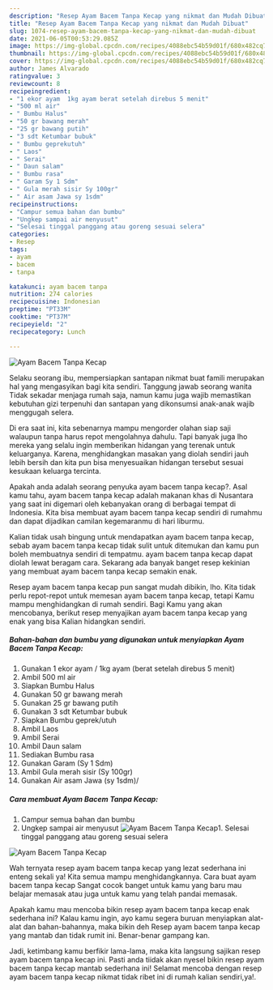 ```yaml
---
description: "Resep Ayam Bacem Tanpa Kecap yang nikmat dan Mudah Dibuat"
title: "Resep Ayam Bacem Tanpa Kecap yang nikmat dan Mudah Dibuat"
slug: 1074-resep-ayam-bacem-tanpa-kecap-yang-nikmat-dan-mudah-dibuat
date: 2021-06-05T00:53:29.085Z
image: https://img-global.cpcdn.com/recipes/4088ebc54b59d01f/680x482cq70/ayam-bacem-tanpa-kecap-foto-resep-utama.jpg
thumbnail: https://img-global.cpcdn.com/recipes/4088ebc54b59d01f/680x482cq70/ayam-bacem-tanpa-kecap-foto-resep-utama.jpg
cover: https://img-global.cpcdn.com/recipes/4088ebc54b59d01f/680x482cq70/ayam-bacem-tanpa-kecap-foto-resep-utama.jpg
author: James Alvarado
ratingvalue: 3
reviewcount: 8
recipeingredient:
- "1 ekor ayam  1kg ayam berat setelah direbus 5 menit"
- "500 ml air"
- " Bumbu Halus"
- "50 gr bawang merah"
- "25 gr bawang putih"
- "3 sdt Ketumbar bubuk"
- " Bumbu geprekutuh"
- " Laos"
- " Serai"
- " Daun salam"
- " Bumbu rasa"
- " Garam Sy 1 Sdm"
- " Gula merah sisir Sy 100gr"
- " Air asam Jawa sy 1sdm"
recipeinstructions:
- "Campur semua bahan dan bumbu"
- "Ungkep sampai air menyusut"
- "Selesai tinggal panggang atau goreng sesuai selera"
categories:
- Resep
tags:
- ayam
- bacem
- tanpa

katakunci: ayam bacem tanpa 
nutrition: 274 calories
recipecuisine: Indonesian
preptime: "PT33M"
cooktime: "PT37M"
recipeyield: "2"
recipecategory: Lunch

---
```



![Ayam Bacem Tanpa Kecap](https://img-global.cpcdn.com/recipes/4088ebc54b59d01f/680x482cq70/ayam-bacem-tanpa-kecap-foto-resep-utama.jpg)

Selaku seorang ibu, mempersiapkan santapan nikmat buat famili merupakan hal yang mengasyikan bagi kita sendiri. Tanggung jawab seorang  wanita Tidak sekadar menjaga rumah saja, namun kamu juga wajib memastikan kebutuhan gizi terpenuhi dan santapan yang dikonsumsi anak-anak wajib menggugah selera.

Di era  saat ini, kita sebenarnya mampu mengorder olahan siap saji walaupun tanpa harus repot mengolahnya dahulu. Tapi banyak juga lho mereka yang selalu ingin memberikan hidangan yang terenak untuk keluarganya. Karena, menghidangkan masakan yang diolah sendiri jauh lebih bersih dan kita pun bisa menyesuaikan hidangan tersebut sesuai kesukaan keluarga tercinta. 



Apakah anda adalah seorang penyuka ayam bacem tanpa kecap?. Asal kamu tahu, ayam bacem tanpa kecap adalah makanan khas di Nusantara yang saat ini digemari oleh kebanyakan orang di berbagai tempat di Indonesia. Kita bisa membuat ayam bacem tanpa kecap sendiri di rumahmu dan dapat dijadikan camilan kegemaranmu di hari liburmu.

Kalian tidak usah bingung untuk mendapatkan ayam bacem tanpa kecap, sebab ayam bacem tanpa kecap tidak sulit untuk ditemukan dan kamu pun boleh membuatnya sendiri di tempatmu. ayam bacem tanpa kecap dapat diolah lewat beragam cara. Sekarang ada banyak banget resep kekinian yang membuat ayam bacem tanpa kecap semakin enak.

Resep ayam bacem tanpa kecap pun sangat mudah dibikin, lho. Kita tidak perlu repot-repot untuk memesan ayam bacem tanpa kecap, tetapi Kamu mampu menghidangkan di rumah sendiri. Bagi Kamu yang akan mencobanya, berikut resep menyajikan ayam bacem tanpa kecap yang enak yang bisa Kalian hidangkan sendiri.

<!--inarticleads1-->

##### Bahan-bahan dan bumbu yang digunakan untuk menyiapkan Ayam Bacem Tanpa Kecap:

1. Gunakan 1 ekor ayam / 1kg ayam (berat setelah direbus 5 menit)
1. Ambil 500 ml air
1. Siapkan  Bumbu Halus
1. Gunakan 50 gr bawang merah
1. Gunakan 25 gr bawang putih
1. Gunakan 3 sdt Ketumbar bubuk
1. Siapkan  Bumbu geprek/utuh
1. Ambil  Laos
1. Ambil  Serai
1. Ambil  Daun salam
1. Sediakan  Bumbu rasa
1. Gunakan  Garam (Sy 1 Sdm)
1. Ambil  Gula merah sisir (Sy 100gr)
1. Gunakan  Air asam Jawa (sy 1sdm)/




<!--inarticleads2-->

##### Cara membuat Ayam Bacem Tanpa Kecap:

1. Campur semua bahan dan bumbu
1. Ungkep sampai air menyusut
<img src="//assets-global.cpcdn.com/assets/icons/button_play-2c75c40dde080a61004c1f40b05d8f140eaff45d7e9e6481dc71c63d2e7c4909.png" alt="Ayam Bacem Tanpa Kecap">1. Selesai tinggal panggang atau goreng sesuai selera
<img src="//assets-global.cpcdn.com/assets/icons/button_play-2c75c40dde080a61004c1f40b05d8f140eaff45d7e9e6481dc71c63d2e7c4909.png" alt="Ayam Bacem Tanpa Kecap">



Wah ternyata resep ayam bacem tanpa kecap yang lezat sederhana ini enteng sekali ya! Kita semua mampu menghidangkannya. Cara buat ayam bacem tanpa kecap Sangat cocok banget untuk kamu yang baru mau belajar memasak atau juga untuk kamu yang telah pandai memasak.

Apakah kamu mau mencoba bikin resep ayam bacem tanpa kecap enak sederhana ini? Kalau kamu ingin, ayo kamu segera buruan menyiapkan alat-alat dan bahan-bahannya, maka bikin deh Resep ayam bacem tanpa kecap yang mantab dan tidak rumit ini. Benar-benar gampang kan. 

Jadi, ketimbang kamu berfikir lama-lama, maka kita langsung sajikan resep ayam bacem tanpa kecap ini. Pasti anda tiidak akan nyesel bikin resep ayam bacem tanpa kecap mantab sederhana ini! Selamat mencoba dengan resep ayam bacem tanpa kecap nikmat tidak ribet ini di rumah kalian sendiri,ya!.

